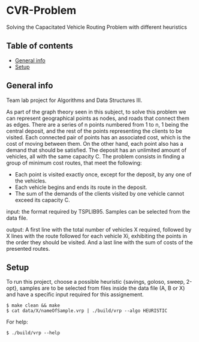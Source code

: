 # CVR-Problem
Solving the Capacitated Vehicle Routing Problem with different heuristics


## Table of contents
* [General info](#general-info)
* [Setup](#setup)

## General info
Team lab project for Algorithms and Data Structures III.

As part of the graph theory seen in this subject, to solve this problem we can represent geographical points as nodes, and roads that connect them as edges. 
There are a series of n points numbered from 1 to n, 1 being the central deposit, and the rest of the points representing the clients to be visited. Each connected pair of points has an associated cost, which is the cost of moving between them. On the other hand, each point also has a demand that should be satisfied.
The deposit has an unlimited amount of vehicles, all with the same capacity C.
The problem consists in finding a group of minimum cost routes, that meet the following:
* Each point is visited exactly once, except for the deposit, by any one of the vehicles.
* Each vehicle begins and ends its route in the deposit.
* The sum of the demands of the clients visited by one vehicle cannot exceed its capacity C. 

input: the format required by TSPLIB95. Samples can be selected from the data file.

output: A first line with the total number of vehicles X required, followed by X lines with the route followed for each vehicle Xi, exhibiting the points in the order they should be visited. And a last line with the sum of costs of the presented routes. 

## Setup
To run this project, choose a possible heuristic {savings, goloso, sweep, 2-opt}, samples are to be selected from files inside the data file (A, B or X) and have a specific input required for this assignement.

```
$ make clean && make
$ cat data/X/nameOfSample.vrp | ./build/vrp --algo HEURISTIC
```
For help:
```
$ ./build/vrp --help

```

